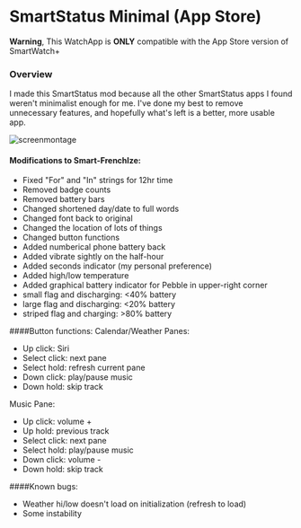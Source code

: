 SmartStatus Minimal (App Store)
=====================

**Warning**, This WatchApp is **ONLY** compatible with the App Store version of SmartWatch+

### Overview

I made this SmartStatus mod because all the other SmartStatus apps I found weren't minimalist enough for me. I've done my best to remove unnecessary features, and hopefully what's left is a better, more usable app. 

![screenmontage](https://raw.github.com/sapphirinedreams/SmartStatus-Minimal/master//screenshots/screenmontage.png)

#### Modifications to Smart-FrenchIze:
- Fixed "For" and "In" strings for 12hr time
- Removed badge counts
- Removed battery bars
- Changed shortened day/date to full words
- Changed font back to original
- Changed the location of lots of things
- Changed button functions
- Added numberical phone battery back
- Added vibrate sightly on the half-hour
- Added seconds indicator (my personal preference)
- Added high/low temperature
- Added graphical battery indicator for Pebble in upper-right corner
 - small flag and discharging: <40% battery
 - large flag and discharging: <20% battery
 - striped flag and charging: >80% battery

####Button functions:
Calendar/Weather Panes:
- Up click: Siri
- Select click: next pane
- Select hold: refresh current pane
- Down click: play/pause music
- Down hold: skip track

Music Pane: 
- Up click: volume +
- Up hold: previous track
- Select click: next pane
- Select hold: play/pause music
- Down click: volume -
- Down hold: skip track

####Known bugs:
- Weather hi/low doesn't load on initialization (refresh to load)
- Some instability
